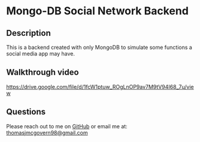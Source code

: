# Mongo-DB Social Network Backend

## Description

This is a backend created with only MongoDB to simulate some functions a social media app may have.

## Walkthrough video

https://drive.google.com/file/d/1fcW1ptuw_ROgLnOP9av7M9tV94I68_7u/view

## Questions

Please reach out to me on [GitHub](https://github.com/TMcG1998)
or email me at: thomasjmcgovern98@gmail.com
